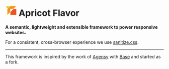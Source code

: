 # ![SoftApricot Logo](https://raw.githubusercontent.com/softapr/apricot-flavor/master/android-icon-36x36.png) Apricot Flavor

**A semantic, lightweight and extensible framework to power responsive websites.**

For a consistent, cross-browser experience we use [sanitize.css](https://csstools.github.io/sanitize.css/).

***

This framework is inspired by the work of [Agensy](https://github.com/agency) with [Base](https://github.com/agency/base) and started as a fork.